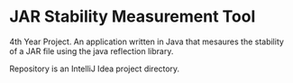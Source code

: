 # JAR Stability Measurement Tool
4th Year Project. An application written in Java that mesaures the stability of a JAR file using the java reflection library.

Repository is an IntelliJ Idea project directory. 
